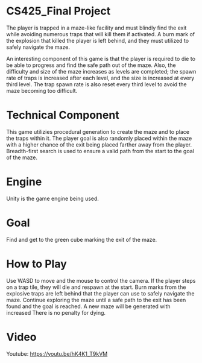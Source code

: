 # CS425_Final Project

The player is trapped in a maze-like facility and must blindly find the exit while avoiding numerous traps that will kill them if activated. A burn mark of the explosion that killed the player is left behind, and they must utilized to safely navigate the maze.

An interesting component of this game is that the player is required to die to be able to progress and find the safe path out of the maze. Also, the difficulty and size of the maze increases as levels are completed; the spawn rate of traps is increased after each level, and the size is increased at every third level. The trap spawn rate is also reset every third level to avoid the maze becoming too difficult.

# Technical Component

This game utilizies procedural generation to create the maze and to place the traps within it. The player goal is also randomly placed within the maze with a higher chance of the exit being placed farther away from the player. Breadth-first search is used to ensure a valid path from the start to the goal of the maze.

# Engine

Unity is the game engine being used.

# Goal

Find and get to the green cube marking the exit of the maze.


# How to Play

Use WASD to move and the mouse to control the camera. If the player steps on a trap tile, they will die and respawn at the start. Burn marks from the explosive traps are left behind that the player can use to safely navigate the maze. Continue exploring the maze until a safe path to the exit has been found and the goal is reached. A new maze will be generated with increased There is no penalty for dying.


# Video

Youtube: https://youtu.be/hK4K1_T9kVM
